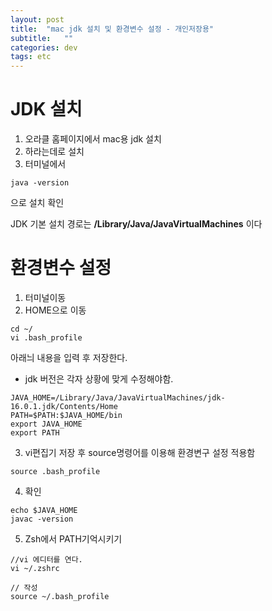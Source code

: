 ```yaml
---
layout: post
title:  "mac jdk 설치 및 환경변수 설정 - 개인저장용"
subtitle:   ""
categories: dev
tags: etc
--- 
```



# JDK 설치

1. 오라클 홈페이지에서 mac용 jdk 설치
2. 하라는데로 설치
3. 터미널에서 
```
java -version 
```
으로 설치 확인

JDK 기본 설치 경로는 **/Library/Java/JavaVirtualMachines** 이다

# 환경변수 설정

1. 터미널이동
2. HOME으로 이동
```
cd ~/  
vi .bash_profile
```

아래늬 내용을 입력 후 저장한다.

* jdk 버전은 각자 상황에 맞게 수정해야함.

```
JAVA_HOME=/Library/Java/JavaVirtualMachines/jdk-16.0.1.jdk/Contents/Home
PATH=$PATH:$JAVA_HOME/bin
export JAVA_HOME
export PATH
```

3. vi편집기 저장 후 source명령어를 이용해 환경변구 설정 적용함
```
source .bash_profile
```

4. 확인
```
echo $JAVA_HOME
javac -version
```

5. Zsh에서 PATH기억시키기
```
//vi 에디터를 연다.
vi ~/.zshrc

// 작성
source ~/.bash_profile

```
